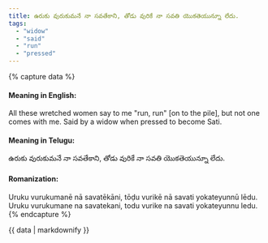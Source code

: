 ```yaml
---
title: ఉరుకు వురుకుమనే నా సవతేకాని, తోడు వురికే నా సవతి యొకతెయున్నూ లేదు.
tags:
  - "widow"
  - "said"
  - "run"
  - "pressed"
---
```


{% capture data %}
#### Meaning in English:
All these wretched women say to me "run, run" [on to the pile], but not one comes with me.
Said by a widow when pressed to become Sati.

#### Meaning in Telugu:
ఉరుకు వురుకుమనే నా సవతేకాని, తోడు వురికే నా సవతి యొకతెయున్నూ లేదు.

#### Romanization:
Uruku vurukumanē nā savatēkāni, tōḍu vurikē nā savati yokateyunnū lēdu.
Uruku vurukumane na savatekani, todu vurike na savati yokateyunnu ledu.
{% endcapture %}

{{ data | markdownify }}

